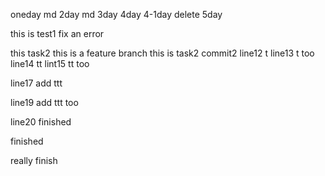 oneday md
2day md
3day
4day
4-1day
delete 5day

this is test1 fix an error

this task2 this is a feature branch
this is task2 commit2
line12 t
line13 t too
line14 tt
lint15 tt too

line17 add ttt

line19 add ttt too

line20 finished

finished

really finish